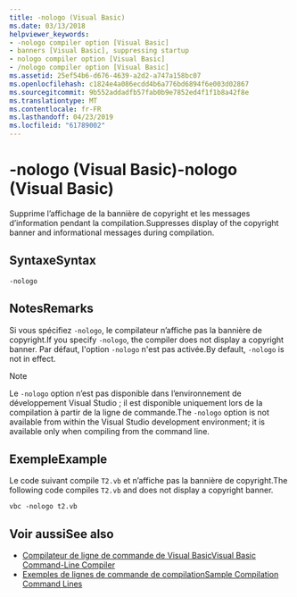 ```yaml
---
title: -nologo (Visual Basic)
ms.date: 03/13/2018
helpviewer_keywords:
- -nologo compiler option [Visual Basic]
- banners [Visual Basic], suppressing startup
- nologo compiler option [Visual Basic]
- /nologo compiler option [Visual Basic]
ms.assetid: 25ef54b6-d676-4639-a2d2-a747a158bc07
ms.openlocfilehash: c1824e4a086ecdd4b6a776bd6894f6e003d02867
ms.sourcegitcommit: 9b552addadfb57fab0b9e7852ed4f1f1b8a42f8e
ms.translationtype: MT
ms.contentlocale: fr-FR
ms.lasthandoff: 04/23/2019
ms.locfileid: "61789002"
---
```

# <a name="-nologo-visual-basic"></a><span data-ttu-id="f5458-102">-nologo (Visual Basic)</span><span class="sxs-lookup"><span data-stu-id="f5458-102">-nologo (Visual Basic)</span></span>
<span data-ttu-id="f5458-103">Supprime l’affichage de la bannière de copyright et les messages d’information pendant la compilation.</span><span class="sxs-lookup"><span data-stu-id="f5458-103">Suppresses display of the copyright banner and informational messages during compilation.</span></span>  
  
## <a name="syntax"></a><span data-ttu-id="f5458-104">Syntaxe</span><span class="sxs-lookup"><span data-stu-id="f5458-104">Syntax</span></span>  
  
```  
-nologo  
```  
  
## <a name="remarks"></a><span data-ttu-id="f5458-105">Notes</span><span class="sxs-lookup"><span data-stu-id="f5458-105">Remarks</span></span>  
 <span data-ttu-id="f5458-106">Si vous spécifiez `-nologo`, le compilateur n’affiche pas la bannière de copyright.</span><span class="sxs-lookup"><span data-stu-id="f5458-106">If you specify `-nologo`, the compiler does not display a copyright banner.</span></span> <span data-ttu-id="f5458-107">Par défaut, l'option `-nologo` n'est pas activée.</span><span class="sxs-lookup"><span data-stu-id="f5458-107">By default, `-nologo` is not in effect.</span></span>  
  
> [!NOTE]
>  <span data-ttu-id="f5458-108">Le `-nologo` option n’est pas disponible dans l’environnement de développement Visual Studio ; il est disponible uniquement lors de la compilation à partir de la ligne de commande.</span><span class="sxs-lookup"><span data-stu-id="f5458-108">The `-nologo` option is not available from within the Visual Studio development environment; it is available only when compiling from the command line.</span></span>  
  
## <a name="example"></a><span data-ttu-id="f5458-109">Exemple</span><span class="sxs-lookup"><span data-stu-id="f5458-109">Example</span></span>  
 <span data-ttu-id="f5458-110">Le code suivant compile `T2.vb` et n’affiche pas la bannière de copyright.</span><span class="sxs-lookup"><span data-stu-id="f5458-110">The following code compiles `T2.vb` and does not display a copyright banner.</span></span>  
  
```console
vbc -nologo t2.vb  
```  
  
## <a name="see-also"></a><span data-ttu-id="f5458-111">Voir aussi</span><span class="sxs-lookup"><span data-stu-id="f5458-111">See also</span></span>

- [<span data-ttu-id="f5458-112">Compilateur de ligne de commande de Visual Basic</span><span class="sxs-lookup"><span data-stu-id="f5458-112">Visual Basic Command-Line Compiler</span></span>](../../../visual-basic/reference/command-line-compiler/index.md)
- [<span data-ttu-id="f5458-113">Exemples de lignes de commande de compilation</span><span class="sxs-lookup"><span data-stu-id="f5458-113">Sample Compilation Command Lines</span></span>](../../../visual-basic/reference/command-line-compiler/sample-compilation-command-lines.md)
